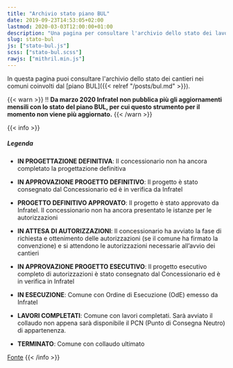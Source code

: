 ```yaml
---
title: "Archivio stato piano BUL"
date: 2019-09-23T14:53:05+02:00
lastmod: 2020-03-03T12:00:00+01:00
description: "Una pagina per consultare l'archivio dello stato dei lavori del piano nazionale banda ultralarga, comune per comune"
slug: stato-bul
js: ["stato-bul.js"]
scss: ["stato-bul.scss"]
rawjs: ["mithril.min.js"]
---
```


In questa pagina puoi consultare l'archivio dello stato dei cantieri nei comuni coinvolti dal [piano BUL]({{< relref "/posts/bul.md" >}}).

{{< warn >}}
‼️ **Da marzo 2020 Infratel non pubblica più gli aggiornamenti mensili con lo stato del piano BUL, per cui questo strumento per il momento non viene più aggiornato.**
{{< /warn >}}

<div id="statobul"></div>

{{< info >}}
##### Legenda

- **IN PROGETTAZIONE DEFINITIVA**: Il concessionario non ha ancora completato la progettazione definitiva

- **IN APPROVAZIONE PROGETTO DEFINITIVO**: Il progetto è stato consegnato dal Concessionario ed è in verifica da Infratel

- **PROGETTO DEFINITIVO APPROVATO**: Il progetto è stato approvato da Infratel. Il concessionario non ha ancora presentato le istanze per le autorizzazioni

- **IN ATTESA DI AUTORIZZAZIONI**: Il concessionario ha avviato la fase di richiesta e ottenimento delle autorizzazioni (se il comune ha firmato la convenzione) e si attendono le autorizzazioni necessarie all’avvio dei cantieri

- **IN APPROVAZIONE PROGETTO ESECUTIVO**: Il progetto esecutivo completo di autorizzazioni è stato consegnato dal Concessionario ed è in verifica in Infratel

- **IN ESECUZIONE**: Comune con Ordine di Esecuzione (OdE) emesso da Infratel

- **LAVORI COMPLETATI**: Comune con lavori completati. Sarà avviato il collaudo non appena sarà disponibile il PCN (Punto di Consegna Neutro) di appartenenza.

- **TERMINATO**: Comune con collaudo ultimato

[Fonte](https://www.infratelitalia.it/archivio-news/notizie/status-marzo)
{{< /info >}}
